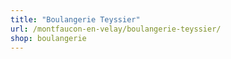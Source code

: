 ```yaml
---
title: "Boulangerie Teyssier"
url: /montfaucon-en-velay/boulangerie-teyssier/
shop: boulangerie
---
```

